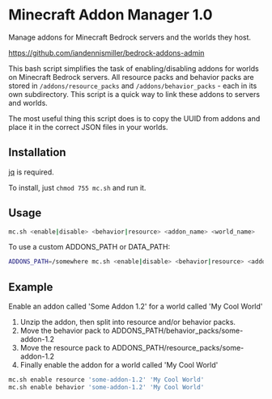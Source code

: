 # Minecraft Addon Manager 1.0

Manage addons for Minecraft Bedrock servers and the worlds they host.

https://github.com/iandennismiller/bedrock-addons-admin

This bash script simplifies the task of enabling/disabling addons for worlds on Minecraft Bedrock servers.
All resource packs and behavior packs are stored in `/addons/resource_packs` and `/addons/behavior_packs` - each in its own subdirectory.
This script is a quick way to link these addons to servers and worlds.

The most useful thing this script does is to copy the UUID from addons and place it in the correct JSON files in your worlds.

## Installation

[jq](https://github.com/jqlang/jq) is required.

To install, just `chmod 755 mc.sh` and run it.

## Usage

```bash
mc.sh <enable|disable> <behavior|resource> <addon_name> <world_name>
```

To use a custom ADDONS_PATH or DATA_PATH:

```bash
ADDONS_PATH=/somewhere mc.sh <enable|disable> <behavior|resource> <addon_name> <world_name>
```

## Example

Enable an addon called 'Some Addon 1.2' for a world called 'My Cool World'

1. Unzip the addon, then split into resource and/or behavior packs.
2. Move the behavior pack to ADDONS_PATH/behavior_packs/some-addon-1.2
3. Move the resource pack to ADDONS_PATH/resource_packs/some-addon-1.2
4. Finally enable the addon for a world called 'My Cool World'

```bash
mc.sh enable resource 'some-addon-1.2' 'My Cool World'
mc.sh enable behavior 'some-addon-1.2' 'My Cool World'
```

